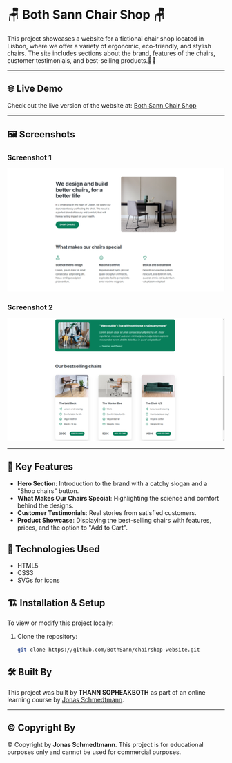 # 🪑 Both Sann Chair Shop 🪑

This project showcases a website for a fictional chair shop located in Lisbon, where we offer a variety of ergonomic, eco-friendly, and stylish chairs. The site includes sections about the brand, features of the chairs, customer testimonials, and best-selling products.💺✨

---

## 🌐 Live Demo

Check out the live version of the website at: [Both Sann Chair Shop](https://bothsann.github.io/omnifood-webiste/)

---

## 🖼️ Screenshots

### Screenshot 1
![Screenshot 1](screenshots/screenshot-1.PNG)

### Screenshot 2
![Screenshot 2](screenshots/screenshot-2.PNG)

---

## 🚀 Key Features

- **Hero Section**: Introduction to the brand with a catchy slogan and a "Shop chairs" button. 
- **What Makes Our Chairs Special**: Highlighting the science and comfort behind the designs.
- **Customer Testimonials**: Real stories from satisfied customers.
- **Product Showcase**: Displaying the best-selling chairs with features, prices, and the option to "Add to Cart".

## 🔧 Technologies Used

- HTML5
- CSS3
- SVGs for icons

## 🏗️ Installation & Setup

To view or modify this project locally:

1. Clone the repository:
   ```bash
   git clone https://github.com/BothSann/chairshop-website.git

## 🛠️ Built By

This project was built by **THANN SOPHEAKBOTH** as part of an online learning course by [Jonas Schmedtmann](https://codingheroes.io/).

---

## ©️ Copyright By

© Copyright by **Jonas Schmedtmann**. This project is for educational purposes only and cannot be used for commercial purposes.
